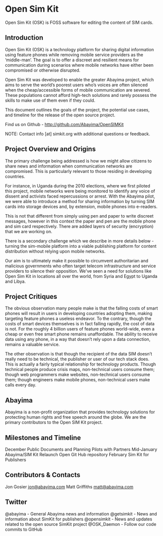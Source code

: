 Open Sim Kit
============

Open Sim Kit (OSK) is FOSS software for editing the content of SIM cards.


Introduction
------------

Open Sim Kit (OSK) is a technology platform for sharing digital information using feature phones while removing mobile service providers as the ‘middle-man’. The goal is to offer a discreet and resilient means for communication during scenarios where mobile networks have either been compromised or otherwise disrupted.

Open Sim Kit was developed to enable the greater Abayima project, which aims to serve the world’s poorest users who’s voices are often silenced when the cheap/accessible forms of mobile communication are severed.  These populations cannot afford high-tech solutions and rarely possess the skills to make use of them even if they could.

This document outlines the goals of the project, the potential use cases, and timeline for the release of the open source project.

Find us on Github - http://github.com/Abayima/OpenSIMKit

NOTE: Contact info [at] simkit.org with additional questions or feedback.


Project Overview and Origins
----------------------------

The primary challenge being addressed is how we might allow citizens to share news and information when communication networks are compromised.  This is particularly relevant to those residing in developing countries.  

For instance, in Uganda during the 2010 elections, where we first piloted this project, mobile networks were being monitored to identify any voice of dissent and activists faced repercussions or arrest. With the Abayima pilot, we were able to introduce a method for sharing information by turning SIM cards into storage devices and, by extension, mobile phones into e-readers.

This is not that different from simply using pen and paper to write discreet messages, however in this context the paper and pen are the mobile phone and sim card respectively.  There are added layers of security (encryption) that we are working on. 

There is a secondary challenge which we describe in more details below - turning the sim-mobile platform into a viable publishing platform for content distribution without relying upon mobile networks.

Our aim is to ultimately make it possible to circumvent authoritarian and malicious governments who often target telecom infrastructure and service providers to silence their opposition.  We've seen a need for solutions like Open Sim Kit in locations all over the world, from Syria and Egypt to Uganda and Libya.


Project Critiques
-----------------

The obvious observation many people make is that the falling costs of smart phones will result in users in developing countries adopting them, making targeting feature phones a useless endeavor. To the contrary, though the costs of smart devices themselves is in fact falling rapidly, the cost of data is not. For the roughly 4 billion users of feature phones world-wide, even a cheap or even free smart phone remains unaffordable. The ability to receive data using any phone, in a way that doesn’t rely upon a data connection, remains a valuable service. 

The other observation is that though the recipient of the data SIM doesn’t really need to be technical, the publisher or user of our tech stack does. This is actually a fairly typical relationship for technology products. Though technical people produce crisis maps, non-technical users consume them; though web programmers make websites, non-technical users consume them; though engineers make mobile phones, non-technical users make calls every day.


Abayima
-------

Abayima is a non-profit organization that provides technology solutions for protecting human rights and free speech around the globe. We are the primary contributors to the Open SIM Kit project.


Milestones and Timeline
-----------------------

December		Public Documents and Planning
				Pilots with Partners
Mid-January		Abayima/SIM Kit Relaunch
				Open Git Hub repository
February		Sim Kit for Publishers


Contributors & Contacts
-----------------------
Jon Gosier		jon@abayima.com
Matt Griffiths	matt@abayima.com


Twitter
-------
@abayima - General Abayima news and information
@getsimkit - News and information about SimKit for publishers
@opensimkit - News and updates related to the open source SimKit project
@OSK_Daemon - Follow our code commits to GitHub